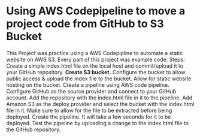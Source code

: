 # Using AWS Codepipeline to move a project code from GitHub to S3 Bucket
This Project was practice using a AWS Codepipline to automate a static website on AWS S3. Every part of this project was example code.
Steps:
Create a simple index.html file on the local host and commit/upload it to your GitHub repository.
**Create S3 bucket.**
Configure the bucket to allow public access & upload the index file to the bucket.
Allow for static website hosting on the bucket.
Create a pipeline using AWS code pipeline.
Configure GitHub as the source provider and connect to your GitHub account.
Add the repository with the index.html file in it to the pipeline.
Add Amazon S3 as the deploy provider and select the bucket with the index.html file in it. Make sure to allow for the file to be extracted before being deployed.
Create the pipeline. It will take a few seconds for it to be deployed.
Test the pipeline by uploading a change to the index.html file to the GitHub repository.
